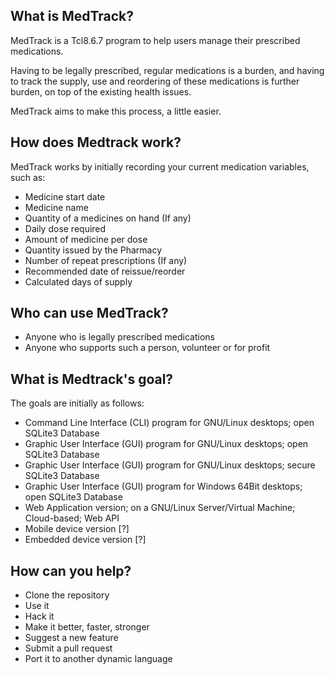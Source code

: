 ## What is MedTrack?

MedTrack is a Tcl8.6.7 program to help users manage their prescribed medications.

Having to be legally prescribed, regular medications is a burden, and having to track the supply, use and reordering of these medications is further burden, on top of the existing health issues.

MedTrack aims to make this process, a little easier.

## How does Medtrack work?

MedTrack works by initially recording your current medication variables, such as:

* Medicine start date
* Medicine name
* Quantity of a medicines on hand (If any)
* Daily dose required
* Amount of medicine per dose
* Quantity issued by the Pharmacy
* Number of repeat prescriptions (If any)
* Recommended date of reissue/reorder
* Calculated days of supply

## Who can use MedTrack?

* Anyone who is legally prescribed medications
* Anyone who supports such a person, volunteer or for profit

## What is Medtrack's goal?

The goals are initially as follows:

* Command Line Interface (CLI) program for GNU/Linux desktops; open SQLite3 Database
* Graphic User Interface (GUI) program for GNU/Linux desktops; open SQLite3 Database
* Graphic User Interface (GUI) program for GNU/Linux desktops; secure SQLite3 Database
* Graphic User Interface (GUI) program for Windows 64Bit desktops; open SQLite3 Database
* Web Application version; on a GNU/Linux Server/Virtual Machine; Cloud-based; Web API
* Mobile device version [?]
* Embedded device version [?]

## How can you help?

* Clone the repository
* Use it
* Hack it
* Make it better, faster, stronger
* Suggest a new feature
* Submit a pull request
* Port it to another dynamic language
